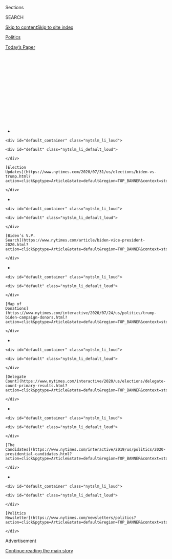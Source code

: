<div id="app">

<div>

<div>

<div>

<div class="NYTAppHideMasthead css-1q2w90k e1suatyy0">

<div class="section css-ui9rw0 e1suatyy2">

<div class="css-eph4ug er09x8g0">

<div class="css-6n7j50">

</div>

<span class="css-1dv1kvn">Sections</span>

<div class="css-10488qs">

<span class="css-1dv1kvn">SEARCH</span>

</div>

[Skip to content](#site-content)[Skip to site
index](#site-index)

</div>

<div id="masthead-section-label" class="css-1wr3we4 eaxe0e00">

[Politics](https://www.nytimes.com/section/politics)

</div>

<div class="css-10698na e1huz5gh0">

</div>

</div>

<div id="masthead-bar-one" class="section hasLinks css-15hmgas e1csuq9d3">

<div class="css-uqyvli e1csuq9d0">

</div>

<div class="css-1uqjmks e1csuq9d1">

</div>

<div class="css-9e9ivx">

[](https://myaccount.nytimes.com/auth/login?response_type=cookie&client_id=vi)

</div>

<div class="css-1bvtpon e1csuq9d2">

[Today’s
Paper](https://www.nytimes.com/section/todayspaper)

</div>

</div>

</div>

</div>

<div data-aria-hidden="false">

<div id="site-content" data-role="main">

<div>

<div class="css-1aor85t" style="opacity:0.000000001;z-index:-1;visibility:hidden">

<div class="css-1hqnpie">

<div class="css-epjblv">

<span class="css-17xtcya">[Politics](/section/politics)</span><span class="css-x15j1o">|</span><span class="css-fwqvlz">Sorry,
Abe Lincoln Is Not on the
Ballot</span>

</div>

<div class="css-k008qs">

<div class="css-1iwv8en">

<span class="css-18z7m18"></span>

<div>

</div>

</div>

<span class="css-1n6z4y">https://nyti.ms/3bHlMkN</span>

<div class="css-1705lsu">

<div class="css-4xjgmj">

<div class="css-4skfbu" data-role="toolbar" data-aria-label="Social Media Share buttons, Save button, and Comments Panel with current comment count" data-testid="share-tools">

  - 
  - 
  - 
  - 
    
    <div class="css-6n7j50">
    
    </div>

  - 

</div>

</div>

</div>

</div>

</div>

</div>

<div id="NYT_TOP_BANNER_REGION" class="css-13pd83m">

<div>

<div id="styln-elections-notifications-menu" class="section interactive-content interactive-size-medium css-1edisqu">

<div class="css-17ih8de interactive-body">

<div class="nytslm_innerContainer" data-aria-live="polite">

<div class="nytslm_title">

</div>

  - 
    
    <div id="default_container" class="nytslm_li_loud">
    
    <div id="default" class="nytslm_li_default_loud">
    
    </div>
    
    [Election
    Updates](https://www.nytimes.com/2020/07/31/us/elections/biden-vs-trump.html?action=click&pgtype=Article&state=default&region=TOP_BANNER&context=storylines_menu)
    
    </div>

  - 
    
    <div id="default_container" class="nytslm_li_loud">
    
    <div id="default" class="nytslm_li_default_loud">
    
    </div>
    
    [Biden’s V.P.
    Search](https://www.nytimes.com/article/biden-vice-president-2020.html?action=click&pgtype=Article&state=default&region=TOP_BANNER&context=storylines_menu)
    
    </div>

  - 
    
    <div id="default_container" class="nytslm_li_loud">
    
    <div id="default" class="nytslm_li_default_loud">
    
    </div>
    
    [Map of
    Donations](https://www.nytimes.com/interactive/2020/07/24/us/politics/trump-biden-campaign-donors.html?action=click&pgtype=Article&state=default&region=TOP_BANNER&context=storylines_menu)
    
    </div>

  - 
    
    <div id="default_container" class="nytslm_li_loud">
    
    <div id="default" class="nytslm_li_default_loud">
    
    </div>
    
    [Delegate
    Count](https://www.nytimes.com/interactive/2020/us/elections/delegate-count-primary-results.html?action=click&pgtype=Article&state=default&region=TOP_BANNER&context=storylines_menu)
    
    </div>

  - 
    
    <div id="default_container" class="nytslm_li_loud">
    
    <div id="default" class="nytslm_li_default_loud">
    
    </div>
    
    [The
    Candidates](https://www.nytimes.com/interactive/2019/us/politics/2020-presidential-candidates.html?action=click&pgtype=Article&state=default&region=TOP_BANNER&context=storylines_menu)
    
    </div>

  - 
    
    <div id="default_container" class="nytslm_li_loud">
    
    <div id="default" class="nytslm_li_default_loud">
    
    </div>
    
    [Politics
    Newsletter](https://www.nytimes.com/newsletters/politics?action=click&pgtype=Article&state=default&region=TOP_BANNER&context=storylines_menu)
    
    </div>

</div>

</div>

</div>

</div>

</div>

<div id="top-wrapper" class="css-1sy8kpn">

<div id="top-slug" class="css-l9onyx">

Advertisement

</div>

[Continue reading the main
story](#after-top)

<div class="ad top-wrapper" style="text-align:center;height:100%;display:block;min-height:250px">

<div id="top" class="place-ad" data-position="top" data-size-key="top">

</div>

</div>

<div id="after-top">

</div>

</div>

<div>

<div id="sponsor-wrapper" class="css-1hyfx7x">

<div id="sponsor-slug" class="css-19vbshk">

Supported by

</div>

[Continue reading the main
story](#after-sponsor)

<div id="sponsor" class="ad sponsor-wrapper" style="text-align:center;height:100%;display:block">

</div>

<div id="after-sponsor">

</div>

</div>

<div class="css-186x18t">

Political Memo

</div>

<div class="css-1vkm6nb ehdk2mb0">

# Sorry, Abe Lincoln Is Not on the Ballot

</div>

But the 16th president is showing up quite a bit in the 2020 race. He
remains uncommitted.

<div class="css-79elbk" data-testid="photoviewer-wrapper">

<div class="css-z3e15g" data-testid="photoviewer-wrapper-hidden">

</div>

<div class="css-1a48zt4 ehw59r15" data-testid="photoviewer-children">

![<span class="css-16f3y1r e13ogyst0" data-aria-hidden="true">President
Trump participating in a Fox News virtual town hall at the Lincoln
Memorial in Washington,
D.C.</span><span class="css-cnj6d5 e1z0qqy90" itemprop="copyrightHolder"><span class="css-1ly73wi e1tej78p0">Credit...</span><span><span>Anna
Moneymaker/The New York
Times</span></span></span>](https://static01.nyt.com/images/2020/05/16/us/politics/16lincoln-memo/merlin_172153800_8eb4cc6e-08f7-46de-ad53-e30360d73149-articleLarge.jpg?quality=75&auto=webp&disable=upscale)

</div>

</div>

<div class="css-18e8msd">

<div class="css-pdw9fk epjyd6m0">

<div class="css-1txwxcy ey68jwv0" data-aria-hidden="true">

[![Sarah
Lyall](https://static01.nyt.com/images/2018/02/20/multimedia/author-sarah-lyall/author-sarah-lyall-thumbLarge.jpg
"Sarah Lyall")](https://www.nytimes.com/by/sarah-lyall)[![Matt
Flegenheimer](https://static01.nyt.com/images/2018/10/02/multimedia/author-matt-flegenheimer/author-matt-flegenheimer-thumbLarge.png
"Matt Flegenheimer")](https://www.nytimes.com/by/matt-flegenheimer)

</div>

<div class="css-1baulvz">

By [<span class="css-1baulvz" itemprop="name">Sarah
Lyall</span>](https://www.nytimes.com/by/sarah-lyall) and
[<span class="css-1baulvz last-byline" itemprop="name">Matt
Flegenheimer</span>](https://www.nytimes.com/by/matt-flegenheimer)

</div>

</div>

  - 
    
    <div class="css-ld3wwf e16638kd2">
    
    May 16,
    2020
    
    </div>

  - 
    
    <div class="css-4xjgmj">
    
    <div class="css-d8bdto" data-role="toolbar" data-aria-label="Social Media Share buttons, Save button, and Comments Panel with current comment count" data-testid="share-tools">
    
      - 
      - 
      - 
      - 
        
        <div class="css-6n7j50">
        
        </div>
    
      - 
    
    </div>
    
    </div>

</div>

</div>

<div class="section meteredContent css-1r7ky0e" name="articleBody" itemprop="articleBody">

<div class="css-1fanzo5 StoryBodyCompanionColumn">

<div class="css-53u6y8">

Abraham Lincoln may have died 155 years ago, but everyone still wants
his endorsement.

He is the star of a new campaign ad for Joseph R. Biden Jr., the
presumptive Democratic nominee, that juxtaposes classic Lincoln phrases
(“a house divided against itself cannot stand”) with clips of a peevish
President Trump doing things like directing his vice president to ignore
governors of virus-ravaged states “if they don’t treat you right.”

He is the namesake for [The Lincoln
Project](https://lincolnproject.us/), a venture from a group of dismayed
Republicans who are seeking to ensure Mr. Trump’s defeat in November.
(“We look to Lincoln as our guide and inspiration,” they wrote of
their effort.)

And from the other side of the argument, there was Mr. Trump himself
earlier this month at the magisterial Lincoln Memorial, that great
secular temple to American unity and hope, musing to a Fox News audience
about how he sees Lincoln in himself.

“Look, I am greeted with a hostile press the likes of which no president
has ever seen,” Mr. Trump said, gesturing to the towering figure looming
behind him. “The closest would be that gentleman right up there. They
always said Lincoln — nobody got treated worse than Lincoln. I believe I
am treated worse.”

</div>

</div>

<div class="css-1fanzo5 StoryBodyCompanionColumn">

<div class="css-53u6y8">

Abraham Lincoln does not approve this message. He has not approved of
anything for some time.

But if Mr. Trump’s assessment is a matter of debate, especially when you
consider what ultimately happened to Lincoln, the president is also not
the first politician to promote himself as a Lincoln-esque figure,
whatever that means.

“This has been going on since Woodrow Wilson and FDR decided that both
Democrats and Republicans could fight for the mantle of Lincoln,” said
Harold Holzer, a Lincoln scholar and the director of Roosevelt House
Public Policy Institute at Hunter College. “He is the universal totem
for presidents.”

In an age where even facts are subject to dispute, the superiority of
Lincoln is a near-universal truth, a natural law of the land. Because he
was the first Republican president, Republicans have always considered
him a party standard-bearer. But in 1929, Franklin D. Roosevelt, then
the governor of New York, declared that the time had come for “us
Democrats to claim Lincoln as one of our own,” and since then virtually
every president, and many would-be presidents, have looked to the 16th
president for guidance, inspiration and cover, trying to out-Lincoln
their
rivals.

<div id="NYT_MAIN_CONTENT_1_REGION" class="css-9tf9ac">

<div>

<div id="styln-nfldraft-updates-block" class="section interactive-content interactive-size-medium css-1ftcdic">

<div class="css-17ih8de interactive-body">

<div id="styln-briefing-block" data-asset-id="">

<div class="briefing-block-header-section">

# [Latest Updates: 2020 Election](https://www.nytimes.com/2020/07/31/us/elections/biden-vs-trump.html?action=click&pgtype=Article&state=default&region=MAIN_CONTENT_1&context=storylines_live_updates)

<div class="briefing-block-ts">

Updated 2020-08-01T01:26:45.732Z

</div>

</div>

  - [Kamala Harris, a top vice-presidential contender, confronts double
    standards.](https://www.nytimes.com/2020/07/31/us/elections/biden-vs-trump.html?action=click&pgtype=Article&state=default&region=MAIN_CONTENT_1&context=storylines_live_updates#link-29fdff45)
  - [Karen Bass and Susan Rice are rising on Biden’s vice-presidential
    shortlist.](https://www.nytimes.com/2020/07/31/us/elections/biden-vs-trump.html?action=click&pgtype=Article&state=default&region=MAIN_CONTENT_1&context=storylines_live_updates#link-13ec3d9c)
  - [Trump says Russian bounties to kill U.S. troops ‘never took
    place.’](https://www.nytimes.com/2020/07/31/us/elections/biden-vs-trump.html?action=click&pgtype=Article&state=default&region=MAIN_CONTENT_1&context=storylines_live_updates#link-49e9a016)

<div class="briefing-block-footer">

<div class="briefing-block-footer-meta">

[See more
updates](https://www.nytimes.com/2020/07/31/us/elections/biden-vs-trump.html?action=click&pgtype=Article&state=default&region=MAIN_CONTENT_1&context=storylines_live_updates)

</div>

</div>

</div>

</div>

</div>

</div>

</div>

“Part of it is that he is considered the greatest president ever,” said
the presidential historian Doris Kearns Goodwin, author of “Team of
Rivals: The Political Genius of Abraham Lincoln,” speaking to his
enduring appeal. “And the thing about Lincoln is that, even during his
presidency, he was able to understand all sides of an issue.”

Presidents have expressed their admiration for Lincoln in various ways
over the years. Theodore Roosevelt wore to his first inauguration a ring
enclosing a lock of Lincoln’s hair. Woodrow Wilson [wrote
glowingly](https://www.uis.edu/wepner/wp-content/uploads/sites/97/2013/04/2010skowronek.pdf)
of Lincoln’s judicious temperament, his search for common ground, his
desire to emphasize the “community of interests” between people at odds
with each other.

</div>

</div>

<div class="css-1fanzo5 StoryBodyCompanionColumn">

<div class="css-53u6y8">

Barack Obama announced his campaign for president on the steps of the
Old State Capitol building in Springfield, Ill., where Lincoln delivered
his “House Divided” speech, and was sworn in as president using the
Lincoln Bible.

Bill Clinton revered Lincoln and quoted him all the time. Ronald Reagan
[misquoted
him](https://www.nytimes.com/1992/08/19/news/republicans-in-houston-for-the-record-reagan-put-words-in-lincoln-s-mouth.html)
at the Republican National Convention in 1992. George H.W. Bush’s
[official
portrait](https://www.whitehousehistory.org/photos/george-h-w-bush)shows
him standing in front of “[The
Peacemakers,”](https://www.whitehousehistory.org/photos/treasures-of-the-white-house-the-peacemakers)
the White House painting of Lincoln and his generals in the waning days
of the Civil War.

In recent weeks, Gov. Andrew M. Cuomo of New York has repeatedly invoked
Lincoln at his daily coronavirus briefings, suggesting that the former
president would appreciate the governor’s pledge to level with his
constituents, despite the grim news. “Lincoln, big believer in the
American people,” Mr. Cuomo [noted this
month](https://www.governor.ny.gov/news/video-audio-photos-rush-transcript-amid-ongoing-covid-19-pandemic-governor-cuomo-announces-21).

Mr. Cuomo’s father, Mario M. Cuomo, another three-term New York
governor, was also a Lincoln fan, [producing a
book](https://www.nytimes.com/2004/07/18/books/chapters/why-lincoln-matters.html)
in 2004, with Mr. Holzer’s historical guidance, about his continuing
relevance (“Why Lincoln Matters: Today More Than Ever”).

“Lincoln is always available for everyone’s use, and there’s a long
history of that,” said David W. Blight, a professor of history at Yale.
“Do you want a healer? There’s the healer Lincoln, which is the one
Barack Obama appropriated. Or you could have Lincoln who is a military
commander in chief, who would do anything to win that war, who would
twist civil liberties inside out. There’s also the ambiguous Lincoln,
part of what makes him so usable by everyone.”

Though Mr. Trump has long been criticized for having little sense of (or
interest in) history, he and his team have at times spoken admiringly of
presidents who would not necessarily figure on everyone’s Top 10 list.

He has hung a [portrait of Andrew Jackson in the Oval
Office](https://www.nytimes.com/2017/03/15/us/politics/trump-andrew-jackson-grave.html),
aligning himself with Jacksonian populism and declaring him “an amazing
figure” in American history — looking beyond such episodes as the
infamously brutal forced relocation of Native Americans.

</div>

</div>

<div class="css-1fanzo5 StoryBodyCompanionColumn">

<div class="css-53u6y8">

As Mr. Trump confronted an impeachment trial in January, Vice President
Mike Pence
[wrote](https://www.wsj.com/articles/a-partisan-impeachment-a-profile-in-courage-11579220188)
in The Wall Street Journal about the “partisan impeachment” of Andrew
Johnson, widely considered one of the worst American presidents ever
but, in Mr. Pence’s account, a victim of unfair political persecution.

And most recently, discussing the Russia investigation, Mr. Trump
[suggested](https://www.nytimes.com/2020/05/08/us/politics/trump-barr-michael-flynn.html)
he was a student of Richard Nixon (and of history). “I learned a lot
from Richard Nixon — don’t fire people,” Mr. Trump said this month. “I
learned a lot. I study history.”

The president conceded “one big difference” between them, then offered
two: “No. 1, he may have been guilty. And No. 2, he had tapes all over
the place.” Mr. Trump declared himself an innocent and tapeless man.

Many supporters apparently agree with Mr. Trump’s
[self-analysis](https://people.com/politics/jon-voight-argues-trump-greatest-president-since-lincoln/)
that he is “more presidential” than anyone except for “the late, great
Abraham Lincoln.” At a [White House
event](https://www.youtube.com/watch?v=syKkvZmKbQc) in February to
promote Mr. Trump’s work with African-Americans, two guests called him
the best president since Lincoln. Last year, so did the actor Jon
Voight. “Let us stand up for this truth,” he said [in a
video](https://people.com/politics/jon-voight-argues-trump-greatest-president-since-lincoln/)
posted on Twitter, “that President Trump is the greatest president since
Abraham Lincoln.”

This is not a universal view. Mr. Blight, the Lincoln scholar, said he
watched Mr. Trump at the Fox event at the Lincoln Memorial with
increasing despair. The low point came, he said, when Bret Baier from
Fox asked the president how he, like Lincoln, could heal a divided
nation.

Mr. Trump didn’t hesitate. “We’re winning bigger than we’ve ever won
before, Bret,” he said. “And I think that winning, ultimately, is going
to bring this country together.” (Then he segued into a verbal assault
on the Democrats and the impeachment “hoax.”)

Mr. Blight could not help thinking of Lincoln’s Second Inaugural
Address, delivered soon before the end of the Civil War and steeped in
melancholy. In the address, Lincoln emphasized unity rather than
division and spoke of going forward with “malice toward none” and
“charity for all.”

</div>

</div>

<div class="css-1fanzo5 StoryBodyCompanionColumn">

<div class="css-53u6y8">

“Lincoln could have stood up and gloated,” Mr. Blight said. “He could
have said, ‘Hey, we won this war, look at us, isn’t it amazing.’ But
there isn’t a moment of boasting in it.”

Steve Schmidt, a longtime Republican strategist behind the Lincoln
Project, said he and his colleagues had chosen the name because Mr.
Trump is Mr. Lincoln’s “antithesis.”

“He’s mean, he’s cruel, he’s vile, he lacks foresight, he lacks vision,
he lacks a capacity for forgiveness and decency,” Mr. Schmidt said of
the sitting president.

Mr. Trump has been, well, unforgiving toward the Republican rebels.

Appraising the Lincoln Project as a team of “LOSERS” in a recent
post-midnight
[tweet](https://twitter.com/realDonaldTrump/status/1257532114666508291),
the president insisted that he has an admirer from the beyond:

“Abe Lincoln, Republican, is all
smiles\!”

</div>

</div>

<div>

</div>

</div>

<div>

</div>

<div>

</div>

<div id="NYT_BELOW_MAIN_CONTENT_REGION">

<div>

<div id="STLYN_guide_v1_STYLN_guide_a" class="section css-l08pwh interactive-content interactive-size-medium">

<div class="css-17ih8de interactive-body">

<div class="g-story g-freebird g-max-limit" data-preview-slug="styln-scroll-guide">

</div>

<div id="g-electionguide-id" class="g-electionguide">

<div class="g-electionguide-container">

<div class="g-electionguide-wrapper">

<div class="g-electionguide-logo">

</div>

# Our 2020 Election Guide

Updated July 31, 2020

  - 
    
    -----
    
    ## The Latest
    
      - President Trump’s assault on the Postal Service is intersecting
        with his attacks on mail-in voting. [Voting rights groups say it
        is a recipe for
        disaster.](https://www.nytimes.com/2020/07/31/us/politics/trump-usps-mail-delays.html?action=click&pgtype=Article&state=default&region=BELOW_MAIN_CONTENT&context=storylines_guide)

  - 
    
    -----
    
    ## Biden’s V.P. Search
    
      - [Here are 13
        women](https://www.nytimes.com/article/biden-vice-president-2020.html?action=click&pgtype=Article&state=default&region=BELOW_MAIN_CONTENT&context=storylines_guide)
        who have been under consideration to be Joe Biden’s running
        mate, and why each might be chosen — and might not be.

  - 
    
    -----
    
    ## Keep Up With Our Coverage
    
      - Get an
        [email](https://www.nytimes.com/newsletters/politics?action=click&pgtype=Article&state=default&region=BELOW_MAIN_CONTENT&context=storylines_guide)
        recapping the day’s news
    
    <!-- end list -->
    
      - Download our mobile app on
        [iOS](https://apps.apple.com/us/app/nytimes/id284862083?ls=1&mat_click_id=5c79ae7455014fd1bd66b5610c05b8f2-20191112-16948&referrer=mat_click_id%3D5c79ae7455014fd1bd66b5610c05b8f2-20191112-16948%26link_click_id%3D722930677036718082)
        and
        [Android](http://a.localytics.com/android?id=com.nytimes.android&referrer=utm_source%3Dother_nyt_mobile_web%26utm_medium%3DWeb%2520page%26utm_term%3DGeneral%2520Mobile%2520Page%26utm_campaign%3DNYT%2520Mobile%2520General%2520Page)
        and turn on Breaking News and Politics alerts

</div>

</div>

</div>

</div>

</div>

</div>

</div>

<div>

</div>

<div>

<div id="bottom-wrapper" class="css-1ede5it">

<div id="bottom-slug" class="css-l9onyx">

Advertisement

</div>

[Continue reading the main
story](#after-bottom)

<div id="bottom" class="ad bottom-wrapper" style="text-align:center;height:100%;display:block;min-height:90px">

</div>

<div id="after-bottom">

</div>

</div>

</div>

</div>

</div>

## Site Index

<div>

</div>

## Site Information Navigation

  - [© <span>2020</span> <span>The New York Times
    Company</span>](https://help.nytimes.com/hc/en-us/articles/115014792127-Copyright-notice)

<!-- end list -->

  - [NYTCo](https://www.nytco.com/)
  - [Contact
    Us](https://help.nytimes.com/hc/en-us/articles/115015385887-Contact-Us)
  - [Work with us](https://www.nytco.com/careers/)
  - [Advertise](https://nytmediakit.com/)
  - [T Brand Studio](http://www.tbrandstudio.com/)
  - [Your Ad
    Choices](https://www.nytimes.com/privacy/cookie-policy#how-do-i-manage-trackers)
  - [Privacy](https://www.nytimes.com/privacy)
  - [Terms of
    Service](https://help.nytimes.com/hc/en-us/articles/115014893428-Terms-of-service)
  - [Terms of
    Sale](https://help.nytimes.com/hc/en-us/articles/115014893968-Terms-of-sale)
  - [Site
    Map](https://spiderbites.nytimes.com)
  - [Help](https://help.nytimes.com/hc/en-us)
  - [Subscriptions](https://www.nytimes.com/subscription?campaignId=37WXW)

</div>

</div>

</div>

</div>
